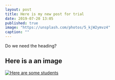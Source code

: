```yaml
---
layout: post
title: Here is my new post for trial
date: 2019-07-20 13:05
published: true
image: "https://unsplash.com/photos/5_kjW2ymvz4"
caption: ""
---
```


Do we need the heading?

## Here is a an image

[![Here are some students]({{site.baseurl}}/images/2019/07/IMG_1016.jpg)]({{site.baseurl}}/images/2019/07/IMG_1016.jpg)
